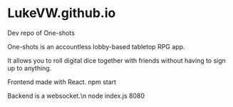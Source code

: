 # LukeVW.github.io
Dev repo of One-shots

One-shots is an accountless lobby-based tabletop RPG app.

It allows you to roll digital dice together with friends without having to sign up to anything.

Frontend made with React.
npm start

Backend is a websocket.\n
node index.js 8080



